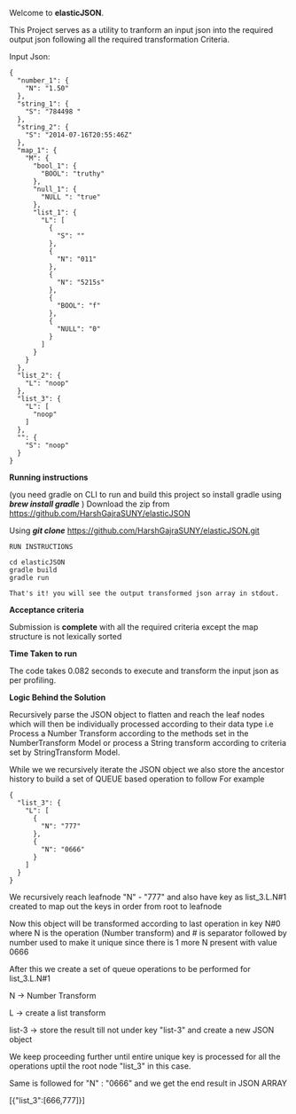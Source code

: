 Welcome to **elasticJSON**.

This Project serves as a utility to tranform an input json into the required output json following all the required transformation Criteria.

Input Json:

````
{
  "number_1": {
    "N": "1.50"
  },
  "string_1": {
    "S": "784498 "
  },
  "string_2": {
    "S": "2014-07-16T20:55:46Z"
  },
  "map_1": {
    "M": {
      "bool_1": {
        "BOOL": "truthy"
      },
      "null_1": {
        "NULL ": "true"
      },
      "list_1": {
        "L": [
          {
            "S": ""
          },
          {
            "N": "011"
          },
          {
            "N": "5215s"
          },
          {
            "BOOL": "f"
          },
          {
            "NULL": "0"
          }
        ]
      }
    }
  },
  "list_2": {
    "L": "noop"
  },
  "list_3": {
    "L": [
      "noop"
    ]
  },
  "": {
    "S": "noop"
  }
}
````

**Running instructions**

(you need gradle on CLI to run and build this project so install gradle 
using
_**brew install gradle**_
)
Download the zip from https://github.com/HarshGajraSUNY/elasticJSON

Using _**git clone**_ https://github.com/HarshGajraSUNY/elasticJSON.git

````
RUN INSTRUCTIONS

cd elasticJSON
gradle build
gradle run

That's it! you will see the output transformed json array in stdout.
````

**Acceptance criteria**

Submission is **complete** with all the required criteria except the map structure is not lexically sorted


**Time Taken to run**

The code takes 0.082 seconds to execute and transform the input json as per profiling.


**Logic Behind the Solution**

Recursively parse the JSON object to flatten and reach the leaf nodes which will then be individually processed according to their
data type i.e Process a Number Transform according to the methods set in the NumberTransform Model or process a String transform according to criteria set by StringTransform Model.

While we we recursively iterate the JSON object we also store the ancestor history to build a set of QUEUE based operation to follow 
For example

````
{
  "list_3": {
    "L": [
      {
        "N": "777"
      },
      {
        "N": "0666"
      }
    ]
  }
}
````

We recursively reach leafnode "N" - "777" and also have key as list_3.L.N#1 created to map out the keys in order from root to leafnode

Now this object will be transformed according to last operation in key N#0 where N is the operation (Number transform) and # is separator followed by number used to make it unique since there is 1 more N present with value 0666

After this we create a set of queue operations to be performed for list_3.L.N#1

N -> Number Transform

L -> create a list transform

list-3 -> store the result till not under key "list-3" and create a new JSON object 

We keep proceeding further until entire unique key is processed for all the operations uptil the root node "list_3" in this case.

Same is followed for "N" : "0666" and we get the end result in JSON ARRAY

[{"list_3":[666,777]}]